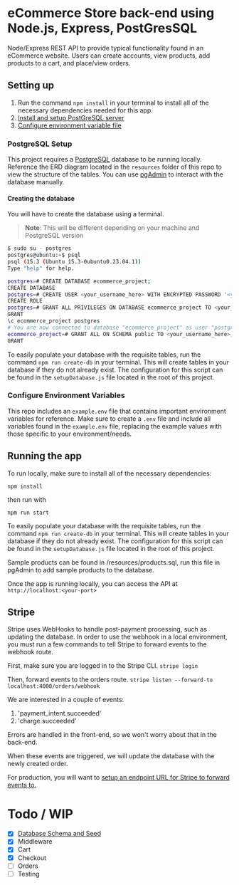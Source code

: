 # eCommerce Store back-end using Node.js, Express, PostGresSQL

Node/Express REST API to provide typical functionality found in an eCommerce website. Users can create accounts, view products, add products to a cart, and place/view orders.

## Setting up
1. Run the command `npm install` in your terminal to install all of the 
necessary dependencies needed for this app.
2. [Install and setup PostGreSQL server](#postgresql-setup)
3. [Configure environment variable file](#configure-environment-variables)

### PostgreSQL Setup
This project requires a [PostgreSQL](https://www.postgresql.org/) database to be running locally. 
Reference the ERD diagram located in the `resources` folder of this repo to view the structure of the tables. 
You can use [pgAdmin](https://www.pgadmin.org/) to interact with the database manually.

#### Creating the database
You will have to create the database using a terminal.

> **Note**: This will be different depending on your machine and PostgreSQL version
```sh
$ sudo su - postgres
postgres@ubuntu:~$ psql
psql (15.3 (Ubuntu 15.3-0ubuntu0.23.04.1))
Type "help" for help.

postgres=# CREATE DATABASE ecommerce_project;
CREATE DATABASE
postgres=# CREATE USER <your_username_here> WITH ENCRYPTED PASSWORD '<your_password_here>';
CREATE ROLE
postgres=# GRANT ALL PRIVILEGES ON DATABASE ecommerce_project TO <your_username_here>;
GRANT
\c ecommerce_project postgres
# You are now connected to database "ecommerce_project" as user "postgres".
ecommerce_project=# GRANT ALL ON SCHEMA public TO <your_username_here>;
GRANT
```

To easily populate your database with the requisite tables, run the command `npm run create-db` in your terminal. 
This will create tables in your database if they do not already exist. 
The configuration for this script can be found in the `setupDatabase.js` 
file located in the root of this project.

### Configure Environment Variables

This repo includes an `example.env` file that contains important 
environment variables for reference. Make sure to create a `.env` 
file and include all variables found in the `example.env` file, 
replacing the example values with those specific to your environment/needs.

## Running the app

To run locally, make sure to install all of the necessary dependencies:

`npm install`

then run with 

`npm run start`


To easily populate your database with the requisite tables, run the command `npm run create-db` in your terminal. This will create tables in your database if they do not already exist. The configuration for this script can be found in the `setupDatabase.js` file located in the root of this project.

Sample products can be found in /resources/products.sql, run this file in pgAdmin to add sample products to the database.

Once the app is running locally, you can access the API at `http://localhost:<your-port>`

## Stripe 

Stripe uses WebHooks to handle post-payment processing, such as updating the database.
In order to use the webhook in a local environment, you must run a few commands to tell 
Stripe to forward events to the webhook route.

First, make sure you are logged in to the Stripe CLI.
`stripe login`

Then, forward events to the orders route. 
`stripe listen --forward-to localhost:4000/orders/webhook`

We are interested in a couple of events:
1. 'payment_intent.succeeded'
2. 'charge.succeeded'

Errors are handled in the front-end, so we won't worry about that in the back-end.

When these events are triggered, we will update the database with the newly created order.

For production, you will want to [setup an endpoint URL for Stripe to
forward events to.](https://dashboard.stripe.com/test/webhooks/create?endpoint_location=hosted)

# Todo / WIP

- [x] [Database Schema and Seed](https://github.com/hazeltonbw/ecommerce-backend/issues/5)
- [x] Middleware
- [x] Cart
- [x] Checkout
- [ ] Orders
- [ ] Testing
